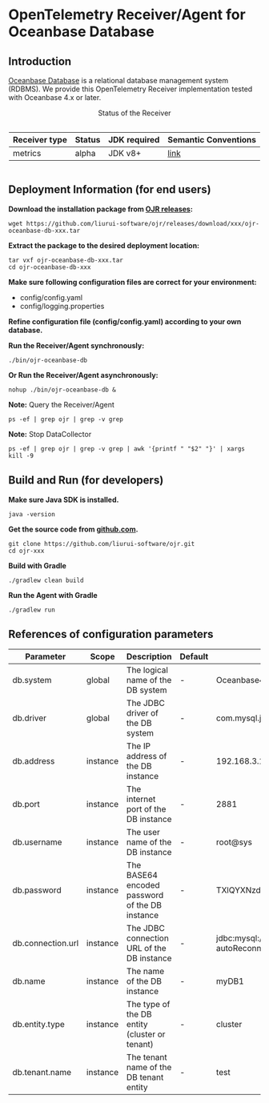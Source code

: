 # OpenTelemetry Receiver/Agent for Oceanbase Database

## Introduction 

[Oceanbase Database](https://en.oceanbase.com/) is a relational database management system (RDBMS). We provide this OpenTelemetry Receiver implementation tested with Oceanbase 4.x or later.

<style>
.center 
{
  width: auto;
  display: table;
  margin-left: auto;
  margin-right: auto;
}
</style>

<p align="center">Status of the Receiver</p>
<div class="center">

| Receiver type | Status | JDK required | Semantic Conventions |
|---------------|--------|--------------|----------------------|
|  metrics      | alpha   | JDK v8+      | [link](/docs/semconv/relational-database.md) |

</div>


## Deployment Information (for end users)

**Download the installation package from [OJR releases](https://github.com/liurui-software/ojr/releases/):**
```script
wget https://github.com/liurui-software/ojr/releases/download/xxx/ojr-oceanbase-db-xxx.tar
```

**Extract the package to the desired deployment location:**
```script
tar vxf ojr-oceanbase-db-xxx.tar
cd ojr-oceanbase-db-xxx
```

**Make sure following configuration files are correct for your environment:**
- config/config.yaml
- config/logging.properties

**Refine configuration file (config/config.yaml) according to your own database.** 

**Run the Receiver/Agent synchronously:**
```script
./bin/ojr-oceanbase-db
```

**Or Run the Receiver/Agent asynchronously:**
```script
nohup ./bin/ojr-oceanbase-db &
```

**Note:** Query the Receiver/Agent
```script
ps -ef | grep ojr | grep -v grep
```

**Note:** Stop DataCollector
```script
ps -ef | grep ojr | grep -v grep | awk '{printf " "$2" "}' | xargs kill -9
```


## Build and Run (for developers)

**Make sure Java SDK is installed.**
```script
java -version
```

**Get the source code from [github.com](https://github.com/liurui-software/ojr.git).**
```script
git clone https://github.com/liurui-software/ojr.git
cd ojr-xxx
```

**Build with Gradle**
```script
./gradlew clean build
```

**Run the Agent with Gradle**
```script
./gradlew run
```

## References of configuration parameters

| Parameter | Scope | Description | Default |Examples |
|-----------|-------|-------------|---------|---------|
| db.system | global | The logical name of the DB system | - | Oceanbase4 |
| db.driver | global | The JDBC driver of the DB system | - | com.mysql.jdbc.Driver |
| db.address | instance | The IP address of the DB instance | - | 192.168.3.14 |
| db.port | instance | The internet port of the DB instance | - | 2881 |
| db.username | instance | The user name of the DB instance | - | root@sys |
| db.password | instance | The BASE64 encoded password of the DB instance | - | TXlQYXNzd29yZA== |
| db.connection.url | instance | The JDBC connection URL of the DB instance | - | jdbc:mysql://localhost:2881/oceanbase?autoReconnect=true&useSSL=false |
| db.name | instance | The name of the DB instance | - | myDB1 |
| db.entity.type | instance | The type of the DB entity (cluster or tenant) | - | cluster |
| db.tenant.name | instance | The tenant name of the DB tenant entity | - | test |


